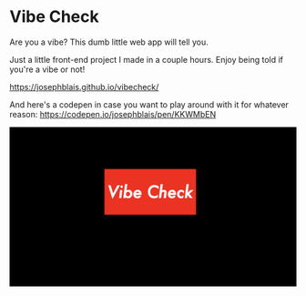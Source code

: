 # Vibe Check

Are you a vibe? This dumb little web app will tell you.

Just a little front-end project I made in a couple hours. Enjoy being told if you're a vibe or not!

https://josephblais.github.io/vibecheck/

And here's a codepen in case you want to play around with it for whatever reason: https://codepen.io/josephblais/pen/KKWMbEN


![Vibe Check](https://raw.githubusercontent.com/josephblais/vibecheck/main/Vibe_check.png)